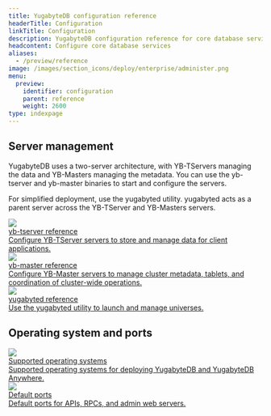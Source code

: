 ```yaml
---
title: YugabyteDB configuration reference
headerTitle: Configuration
linkTitle: Configuration
description: YugabyteDB configuration reference for core database services, including yb-tserver, yb-master, and yugabyted.
headcontent: Configure core database services
aliases:
  - /preview/reference
image: /images/section_icons/deploy/enterprise/administer.png
menu:
  preview:
    identifier: configuration
    parent: reference
    weight: 2600
type: indexpage
---
```


## Server management

YugabyteDB uses a two-server architecture, with YB-TServers managing the data and YB-Masters managing the metadata. You can use the yb-tserver and yb-master binaries to start and configure the servers.

For simplified deployment, use the yugabyted utility. yugabyted acts as a parent server across the YB-TServer and YB-Masters servers.

<div class="row">

   <div class="col-12 col-md-6 col-lg-12 col-xl-6">
    <a class="section-link icon-offset" href="yb-tserver/">
      <div class="head">
        <img class="icon" src="/images/section_icons/reference/configuration/yb-tserver.png" aria-hidden="true" />
        <div class="title">yb-tserver reference</div>
      </div>
      <div class="body">
        Configure YB-TServer servers to store and manage data for client applications.
      </div>
    </a>
  </div>

  <div class="col-12 col-md-6 col-lg-12 col-xl-6">
    <a class="section-link icon-offset" href="yb-master/">
      <div class="head">
        <img class="icon" src="/images/section_icons/reference/configuration/yb-master.png" aria-hidden="true" />
        <div class="title">yb-master reference</div>
      </div>
      <div class="body">
        Configure YB-Master servers to manage cluster metadata, tablets, and coordination of cluster-wide operations.
      </div>
    </a>
  </div>

  <div class="col-12 col-md-6 col-lg-12 col-xl-6">
    <a class="section-link icon-offset" href="yugabyted/">
      <div class="head">
        <img class="icon" src="/images/section_icons/deploy/manual-deployment.png" aria-hidden="true" />
        <div class="title">yugabyted reference</div>
      </div>
      <div class="body">
        Use the yugabyted utility to launch and manage universes.
      </div>
    </a>
  </div>

</div>

## Operating system and ports

<div class="row">

  <div class="col-12 col-md-6 col-lg-12 col-xl-6">
    <a class="section-link icon-offset" href="operating-systems/">
      <div class="head">
        <img class="icon" src="/images/section_icons/deploy/enterprise/administer.png" aria-hidden="true" />
        <div class="title">Supported operating systems</div>
      </div>
      <div class="body">
        Supported operating systems for deploying YugabyteDB and YugabyteDB Anywhere.
      </div>
    </a>
  </div>

  <div class="col-12 col-md-6 col-lg-12 col-xl-6">
    <a class="section-link icon-offset" href="default-ports/">
      <div class="head">
        <img class="icon" src="/images/section_icons/deploy/enterprise/administer.png" aria-hidden="true" />
        <div class="title">Default ports</div>
      </div>
      <div class="body">
        Default ports for APIs, RPCs, and admin web servers.
      </div>
    </a>
  </div>

</div>
